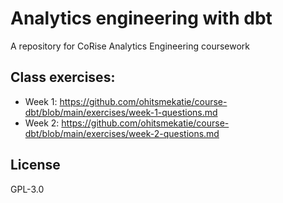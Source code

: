 # Analytics engineering with dbt

A repository for CoRise Analytics Engineering coursework 

## Class exercises:
- Week 1: https://github.com/ohitsmekatie/course-dbt/blob/main/exercises/week-1-questions.md
- Week 2: https://github.com/ohitsmekatie/course-dbt/blob/main/exercises/week-2-questions.md

## License
GPL-3.0
